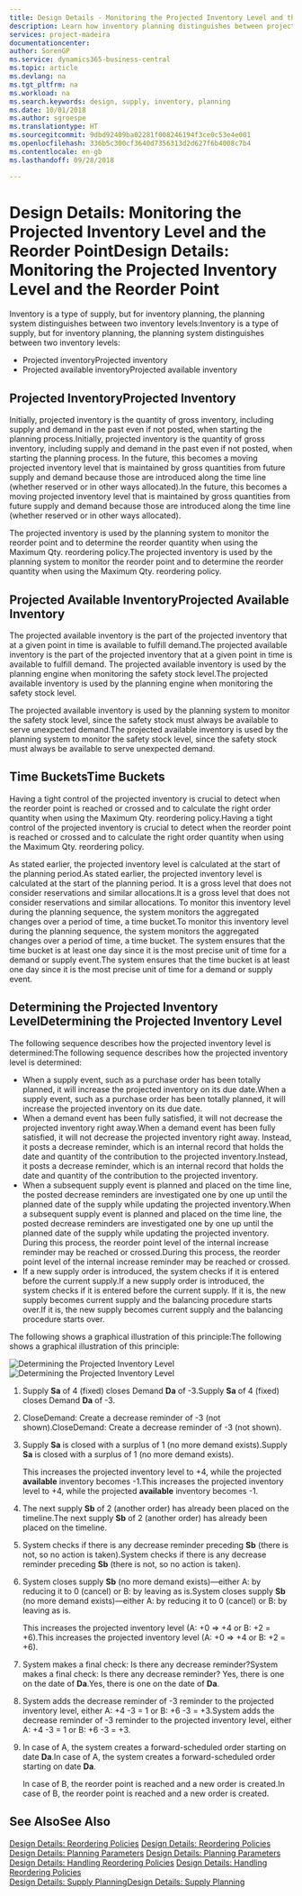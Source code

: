 ```yaml
---
title: Design Details - Monitoring the Projected Inventory Level and the Reorder Point | Microsoft Docs
description: Learn how inventory planning distinguishes between projected inventory and projected available inventory levels.
services: project-madeira
documentationcenter: 
author: SorenGP
ms.service: dynamics365-business-central
ms.topic: article
ms.devlang: na
ms.tgt_pltfrm: na
ms.workload: na
ms.search.keywords: design, supply, inventory, planning
ms.date: 10/01/2018
ms.author: sgroespe
ms.translationtype: HT
ms.sourcegitcommit: 9dbd92409ba02281f008246194f3ce0c53e4e001
ms.openlocfilehash: 336b5c300cf3640d7356313d2d627f6b4008c7b4
ms.contentlocale: en-gb
ms.lasthandoff: 09/28/2018

---
```

# <a name="design-details-monitoring-the-projected-inventory-level-and-the-reorder-point"></a><span data-ttu-id="ddb15-103">Design Details: Monitoring the Projected Inventory Level and the Reorder Point</span><span class="sxs-lookup"><span data-stu-id="ddb15-103">Design Details: Monitoring the Projected Inventory Level and the Reorder Point</span></span>
<span data-ttu-id="ddb15-104">Inventory is a type of supply, but for inventory planning, the planning system distinguishes between two inventory levels:</span><span class="sxs-lookup"><span data-stu-id="ddb15-104">Inventory is a type of supply, but for inventory planning, the planning system distinguishes between two inventory levels:</span></span>  

* <span data-ttu-id="ddb15-105">Projected inventory</span><span class="sxs-lookup"><span data-stu-id="ddb15-105">Projected inventory</span></span>  
* <span data-ttu-id="ddb15-106">Projected available inventory</span><span class="sxs-lookup"><span data-stu-id="ddb15-106">Projected available inventory</span></span>  

## <a name="projected-inventory"></a><span data-ttu-id="ddb15-107">Projected Inventory</span><span class="sxs-lookup"><span data-stu-id="ddb15-107">Projected Inventory</span></span>  
<span data-ttu-id="ddb15-108">Initially, projected inventory is the quantity of gross inventory, including supply and demand in the past even if not posted, when starting the planning process.</span><span class="sxs-lookup"><span data-stu-id="ddb15-108">Initially, projected inventory is the quantity of gross inventory, including supply and demand in the past even if not posted, when starting the planning process.</span></span> <span data-ttu-id="ddb15-109">In the future, this becomes a moving projected inventory level that is maintained by gross quantities from future supply and demand because those are introduced along the time line (whether reserved or in other ways allocated).</span><span class="sxs-lookup"><span data-stu-id="ddb15-109">In the future, this becomes a moving projected inventory level that is maintained by gross quantities from future supply and demand because those are introduced along the time line (whether reserved or in other ways allocated).</span></span>  

<span data-ttu-id="ddb15-110">The projected inventory is used by the planning system to monitor the reorder point and to determine the reorder quantity when using the Maximum Qty. reordering policy.</span><span class="sxs-lookup"><span data-stu-id="ddb15-110">The projected inventory is used by the planning system to monitor the reorder point and to determine the reorder quantity when using the Maximum Qty. reordering policy.</span></span>  

## <a name="projected-available-inventory"></a><span data-ttu-id="ddb15-111">Projected Available Inventory</span><span class="sxs-lookup"><span data-stu-id="ddb15-111">Projected Available Inventory</span></span>  
<span data-ttu-id="ddb15-112">The projected available inventory is the part of the projected inventory that at a given point in time is available to fulfill demand.</span><span class="sxs-lookup"><span data-stu-id="ddb15-112">The projected available inventory is the part of the projected inventory that at a given point in time is available to fulfill demand.</span></span> <span data-ttu-id="ddb15-113">The projected available inventory is used by the planning engine when monitoring the safety stock level.</span><span class="sxs-lookup"><span data-stu-id="ddb15-113">The projected available inventory is used by the planning engine when monitoring the safety stock level.</span></span>  

<span data-ttu-id="ddb15-114">The projected available inventory is used by the planning system to monitor the safety stock level, since the safety stock must always be available to serve unexpected demand.</span><span class="sxs-lookup"><span data-stu-id="ddb15-114">The projected available inventory is used by the planning system to monitor the safety stock level, since the safety stock must always be available to serve unexpected demand.</span></span>  

## <a name="time-buckets"></a><span data-ttu-id="ddb15-115">Time Buckets</span><span class="sxs-lookup"><span data-stu-id="ddb15-115">Time Buckets</span></span>  
<span data-ttu-id="ddb15-116">Having a tight control of the projected inventory is crucial to detect when the reorder point is reached or crossed and to calculate the right order quantity when using the Maximum Qty. reordering policy.</span><span class="sxs-lookup"><span data-stu-id="ddb15-116">Having a tight control of the projected inventory is crucial to detect when the reorder point is reached or crossed and to calculate the right order quantity when using the Maximum Qty. reordering policy.</span></span>  

<span data-ttu-id="ddb15-117">As stated earlier, the projected inventory level is calculated at the start of the planning period.</span><span class="sxs-lookup"><span data-stu-id="ddb15-117">As stated earlier, the projected inventory level is calculated at the start of the planning period.</span></span> <span data-ttu-id="ddb15-118">It is a gross level that does not consider reservations and similar allocations.</span><span class="sxs-lookup"><span data-stu-id="ddb15-118">It is a gross level that does not consider reservations and similar allocations.</span></span> <span data-ttu-id="ddb15-119">To monitor this inventory level during the planning sequence, the system monitors the aggregated changes over a period of time, a time bucket.</span><span class="sxs-lookup"><span data-stu-id="ddb15-119">To monitor this inventory level during the planning sequence, the system monitors the aggregated changes over a period of time, a time bucket.</span></span> <span data-ttu-id="ddb15-120">The system ensures that the time bucket is at least one day since it is the most precise unit of time for a demand or supply event.</span><span class="sxs-lookup"><span data-stu-id="ddb15-120">The system ensures that the time bucket is at least one day since it is the most precise unit of time for a demand or supply event.</span></span>  

## <a name="determining-the-projected-inventory-level"></a><span data-ttu-id="ddb15-121">Determining the Projected Inventory Level</span><span class="sxs-lookup"><span data-stu-id="ddb15-121">Determining the Projected Inventory Level</span></span>  
<span data-ttu-id="ddb15-122">The following sequence describes how the projected inventory level is determined:</span><span class="sxs-lookup"><span data-stu-id="ddb15-122">The following sequence describes how the projected inventory level is determined:</span></span>  

* <span data-ttu-id="ddb15-123">When a supply event, such as a purchase order has been totally planned, it will increase the projected inventory on its due date.</span><span class="sxs-lookup"><span data-stu-id="ddb15-123">When a supply event, such as a purchase order has been totally planned, it will increase the projected inventory on its due date.</span></span>  
* <span data-ttu-id="ddb15-124">When a demand event has been fully satisfied, it will not decrease the projected inventory right away.</span><span class="sxs-lookup"><span data-stu-id="ddb15-124">When a demand event has been fully satisfied, it will not decrease the projected inventory right away.</span></span> <span data-ttu-id="ddb15-125">Instead, it posts a decrease reminder, which is an internal record that holds the date and quantity of the contribution to the projected inventory.</span><span class="sxs-lookup"><span data-stu-id="ddb15-125">Instead, it posts a decrease reminder, which is an internal record that holds the date and quantity of the contribution to the projected inventory.</span></span>  
* <span data-ttu-id="ddb15-126">When a subsequent supply event is planned and placed on the time line, the posted decrease reminders are investigated one by one up until the planned date of the supply while updating the projected inventory.</span><span class="sxs-lookup"><span data-stu-id="ddb15-126">When a subsequent supply event is planned and placed on the time line, the posted decrease reminders are investigated one by one up until the planned date of the supply while updating the projected inventory.</span></span> <span data-ttu-id="ddb15-127">During this process, the reorder point level of the internal increase reminder may be reached or crossed.</span><span class="sxs-lookup"><span data-stu-id="ddb15-127">During this process, the reorder point level of the internal increase reminder may be reached or crossed.</span></span>  
* <span data-ttu-id="ddb15-128">If a new supply order is introduced, the system checks if it is entered before the current supply.</span><span class="sxs-lookup"><span data-stu-id="ddb15-128">If a new supply order is introduced, the system checks if it is entered before the current supply.</span></span> <span data-ttu-id="ddb15-129">If it is, the new supply becomes current supply and the balancing procedure starts over.</span><span class="sxs-lookup"><span data-stu-id="ddb15-129">If it is, the new supply becomes current supply and the balancing procedure starts over.</span></span>  

<span data-ttu-id="ddb15-130">The following shows a graphical illustration of this principle:</span><span class="sxs-lookup"><span data-stu-id="ddb15-130">The following shows a graphical illustration of this principle:</span></span>  

<span data-ttu-id="ddb15-131">![Determining the Projected Inventory Level](media/nav_app_supply_planning_2_projected_inventory.png "Determining the Projected Inventory Level")</span><span class="sxs-lookup"><span data-stu-id="ddb15-131">![Determining the Projected Inventory Level](media/nav_app_supply_planning_2_projected_inventory.png "Determining the Projected Inventory Level")</span></span>  

1. <span data-ttu-id="ddb15-132">Supply **Sa** of 4 (fixed) closes Demand **Da** of -3.</span><span class="sxs-lookup"><span data-stu-id="ddb15-132">Supply **Sa** of 4 (fixed) closes Demand **Da** of -3.</span></span>  
2. <span data-ttu-id="ddb15-133">CloseDemand: Create a decrease reminder of -3 (not shown).</span><span class="sxs-lookup"><span data-stu-id="ddb15-133">CloseDemand: Create a decrease reminder of -3 (not shown).</span></span>  
3. <span data-ttu-id="ddb15-134">Supply **Sa** is closed with a surplus of 1 (no more demand exists).</span><span class="sxs-lookup"><span data-stu-id="ddb15-134">Supply **Sa** is closed with a surplus of 1 (no more demand exists).</span></span>  

     <span data-ttu-id="ddb15-135">This increases the projected inventory level to +4, while the projected **available** inventory becomes -1.</span><span class="sxs-lookup"><span data-stu-id="ddb15-135">This increases the projected inventory level to +4, while the projected **available** inventory becomes -1.</span></span>  

4. <span data-ttu-id="ddb15-136">The next supply **Sb** of 2 (another order) has already been placed on the timeline.</span><span class="sxs-lookup"><span data-stu-id="ddb15-136">The next supply **Sb** of 2 (another order) has already been placed on the timeline.</span></span>  
5. <span data-ttu-id="ddb15-137">System checks if there is any decrease reminder preceding **Sb** (there is not, so no action is taken).</span><span class="sxs-lookup"><span data-stu-id="ddb15-137">System checks if there is any decrease reminder preceding **Sb** (there is not, so no action is taken).</span></span>  
6. <span data-ttu-id="ddb15-138">System closes supply **Sb** (no more demand exists)—either A: by reducing it to 0 (cancel) or B: by leaving as is.</span><span class="sxs-lookup"><span data-stu-id="ddb15-138">System closes supply **Sb** (no more demand exists)—either A: by reducing it to 0 (cancel) or B: by leaving as is.</span></span>  

     <span data-ttu-id="ddb15-139">This increases the projected inventory level (A: +0 => +4 or B: +2 = +6).</span><span class="sxs-lookup"><span data-stu-id="ddb15-139">This increases the projected inventory level (A: +0 => +4 or B: +2 = +6).</span></span>  

7. <span data-ttu-id="ddb15-140">System makes a final check: Is there any decrease reminder?</span><span class="sxs-lookup"><span data-stu-id="ddb15-140">System makes a final check: Is there any decrease reminder?</span></span> <span data-ttu-id="ddb15-141">Yes, there is one on the date of **Da**.</span><span class="sxs-lookup"><span data-stu-id="ddb15-141">Yes, there is one on the date of **Da**.</span></span>  
8. <span data-ttu-id="ddb15-142">System adds the decrease reminder of -3 reminder to the projected inventory level, either A: +4 -3 = 1 or B: +6 -3 = +3.</span><span class="sxs-lookup"><span data-stu-id="ddb15-142">System adds the decrease reminder of -3 reminder to the projected inventory level, either A: +4 -3 = 1 or B: +6 -3 = +3.</span></span>  
9. <span data-ttu-id="ddb15-143">In case of A, the system creates a forward-scheduled order starting on date **Da**.</span><span class="sxs-lookup"><span data-stu-id="ddb15-143">In case of A, the system creates a forward-scheduled order starting on date **Da**.</span></span>  

     <span data-ttu-id="ddb15-144">In case of B, the reorder point is reached and a new order is created.</span><span class="sxs-lookup"><span data-stu-id="ddb15-144">In case of B, the reorder point is reached and a new order is created.</span></span>  

## <a name="see-also"></a><span data-ttu-id="ddb15-145">See Also</span><span class="sxs-lookup"><span data-stu-id="ddb15-145">See Also</span></span>  
<span data-ttu-id="ddb15-146">[Design Details: Reordering Policies](design-details-reordering-policies.md) </span><span class="sxs-lookup"><span data-stu-id="ddb15-146">[Design Details: Reordering Policies](design-details-reordering-policies.md) </span></span>  
<span data-ttu-id="ddb15-147">[Design Details: Planning Parameters](design-details-planning-parameters.md) </span><span class="sxs-lookup"><span data-stu-id="ddb15-147">[Design Details: Planning Parameters](design-details-planning-parameters.md) </span></span>  
<span data-ttu-id="ddb15-148">[Design Details: Handling Reordering Policies](design-details-handling-reordering-policies.md) </span><span class="sxs-lookup"><span data-stu-id="ddb15-148">[Design Details: Handling Reordering Policies](design-details-handling-reordering-policies.md) </span></span>  
[<span data-ttu-id="ddb15-149">Design Details: Supply Planning</span><span class="sxs-lookup"><span data-stu-id="ddb15-149">Design Details: Supply Planning</span></span>](design-details-supply-planning.md)

